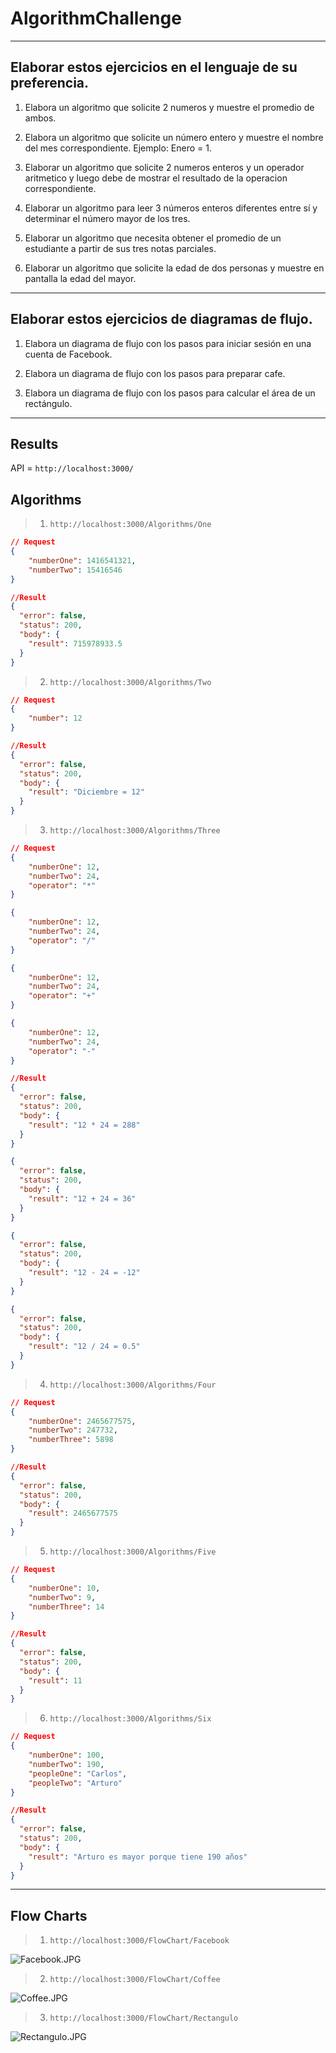 # AlgorithmChallenge

---
## Elaborar estos ejercicios en el lenguaje de su preferencia.

1. Elabora un algoritmo que solicite 2 numeros y muestre el promedio de ambos.

2. Elabora un algoritmo que solicite un número entero y muestre el nombre del mes correspondiente. Ejemplo: Enero = 1.

3. Elaborar un algoritmo que solicite 2 numeros enteros y un operador aritmetico y luego debe de mostrar el resultado de la operacion correspondiente.

4. Elaborar un algoritmo para leer 3 números enteros diferentes entre sí y determinar el número mayor de los tres.

5. Elaborar un algoritmo que necesita obtener el promedio de un estudiante a partir de sus tres notas parciales.

6. Elaborar un algoritmo que solicite la edad de dos personas y muestre en pantalla la edad del mayor.

---
## Elaborar estos ejercicios de diagramas de flujo.


1. Elabora un diagrama de flujo con los pasos para iniciar sesión en una cuenta de Facebook.

2. Elabora un diagrama de flujo con los pasos para preparar cafe.

3. Elabora un diagrama de flujo con los pasos para calcular el área de un rectángulo.



---
## Results
API = ``` http://localhost:3000/ ```

## Algorithms

> 1. ``` http://localhost:3000/Algorithms/One ```

```JSON
// Request
{
	"numberOne": 1416541321,
	"numberTwo": 15416546
}

//Result
{
  "error": false,
  "status": 200,
  "body": {
    "result": 715978933.5
  }
}

```

> 2. ``` http://localhost:3000/Algorithms/Two ```

```JSON
// Request
{
	"number": 12
}

//Result
{
  "error": false,
  "status": 200,
  "body": {
    "result": "Diciembre = 12"
  }
}

```

> 3. ``` http://localhost:3000/Algorithms/Three ```

```JSON
// Request
{
	"numberOne": 12,
	"numberTwo": 24,
	"operator": "*"
}

{
	"numberOne": 12,
	"numberTwo": 24,
	"operator": "/"
}

{
	"numberOne": 12,
	"numberTwo": 24,
	"operator": "+"
}

{
	"numberOne": 12,
	"numberTwo": 24,
	"operator": "-"
}

//Result
{
  "error": false,
  "status": 200,
  "body": {
    "result": "12 * 24 = 288"
  }
}

{
  "error": false,
  "status": 200,
  "body": {
    "result": "12 + 24 = 36"
  }
}

{
  "error": false,
  "status": 200,
  "body": {
    "result": "12 - 24 = -12"
  }
}

{
  "error": false,
  "status": 200,
  "body": {
    "result": "12 / 24 = 0.5"
  }
}

```

> 4. ``` http://localhost:3000/Algorithms/Four ```

```JSON
// Request
{
	"numberOne": 2465677575,
	"numberTwo": 247732,
	"numberThree": 5898
}

//Result
{
  "error": false,
  "status": 200,
  "body": {
    "result": 2465677575
  }
}

```

> 5. ``` http://localhost:3000/Algorithms/Five ```

```JSON
// Request
{
	"numberOne": 10,
	"numberTwo": 9,
	"numberThree": 14
}

//Result
{
  "error": false,
  "status": 200,
  "body": {
    "result": 11
  }
}

```

> 6. ``` http://localhost:3000/Algorithms/Six ```

```JSON
// Request
{
	"numberOne": 100,
	"numberTwo": 190,
	"peopleOne": "Carlos",
	"peopleTwo": "Arturo"
}

//Result
{
  "error": false,
  "status": 200,
  "body": {
    "result": "Arturo es mayor porque tiene 190 años"
  }
}

```
---
## Flow Charts

> 1. ``` http://localhost:3000/FlowChart/Facebook ```

![Facebook.JPG](./api/FlowChart/Flow-charts/Facebook.JPG)

> 2. ``` http://localhost:3000/FlowChart/Coffee ```

![Coffee.JPG](./api/FlowChart/Flow-charts/Coffee.JPG)

> 3. ``` http://localhost:3000/FlowChart/Rectangulo ```

![Rectangulo.JPG](./api/FlowChart/Flow-charts/Rectangulo.JPG)